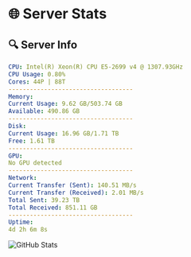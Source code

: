 # 🌐 Server Stats
## 🔍 Server Info
```yaml
CPU: Intel(R) Xeon(R) CPU E5-2699 v4 @ 1307.93GHz
CPU Usage: 0.80%
Cores: 44P | 88T
-----------------------------------
Memory:
Current Usage: 9.62 GB/503.74 GB
Available: 490.86 GB
-----------------------------------
Disk:
Current Usage: 16.96 GB/1.71 TB
Free: 1.61 TB
-----------------------------------
GPU:
No GPU detected
-----------------------------------
Network:
Current Transfer (Sent): 140.51 MB/s
Current Transfer (Received): 2.01 MB/s
Total Sent: 39.23 TB
Total Received: 851.11 GB
-----------------------------------
Uptime:
4d 2h 6m 8s
```
![GitHub Stats](https://img.shields.io/badge/Updated-2025-02-12_00:49:26-blue)
